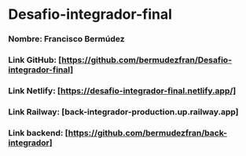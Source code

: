 # Desafio-integrador-final

### Nombre: Francisco Bermúdez
### Link GitHub: [https://github.com/bermudezfran/Desafio-integrador-final]
### Link Netlify: [https://desafio-integrador-final.netlify.app/]
### Link Railway: [back-integrador-production.up.railway.app]
### Link backend: [https://github.com/bermudezfran/back-integrador]
